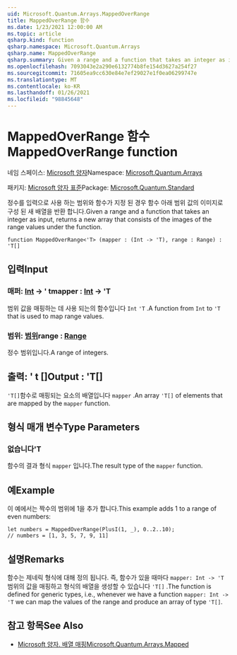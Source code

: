 ```yaml
---
uid: Microsoft.Quantum.Arrays.MappedOverRange
title: MappedOverRange 함수
ms.date: 1/23/2021 12:00:00 AM
ms.topic: article
qsharp.kind: function
qsharp.namespace: Microsoft.Quantum.Arrays
qsharp.name: MappedOverRange
qsharp.summary: Given a range and a function that takes an integer as input, returns a new array that consists of the images of the range values under the function.
ms.openlocfilehash: 7093043e2a290e6132774b8fe154d3627a254f27
ms.sourcegitcommit: 71605ea9cc630e84e7ef29027e1f0ea06299747e
ms.translationtype: MT
ms.contentlocale: ko-KR
ms.lasthandoff: 01/26/2021
ms.locfileid: "98845648"
---
```

# <a name="mappedoverrange-function"></a><span data-ttu-id="99ea4-102">MappedOverRange 함수</span><span class="sxs-lookup"><span data-stu-id="99ea4-102">MappedOverRange function</span></span>

<span data-ttu-id="99ea4-103">네임 스페이스: [Microsoft 양자](xref:Microsoft.Quantum.Arrays)</span><span class="sxs-lookup"><span data-stu-id="99ea4-103">Namespace: [Microsoft.Quantum.Arrays](xref:Microsoft.Quantum.Arrays)</span></span>

<span data-ttu-id="99ea4-104">패키지: [Microsoft 양자 표준](https://nuget.org/packages/Microsoft.Quantum.Standard)</span><span class="sxs-lookup"><span data-stu-id="99ea4-104">Package: [Microsoft.Quantum.Standard](https://nuget.org/packages/Microsoft.Quantum.Standard)</span></span>


<span data-ttu-id="99ea4-105">정수를 입력으로 사용 하는 범위와 함수가 지정 된 경우 함수 아래 범위 값의 이미지로 구성 된 새 배열을 반환 합니다.</span><span class="sxs-lookup"><span data-stu-id="99ea4-105">Given a range and a function that takes an integer as input, returns a new array that consists of the images of the range values under the function.</span></span>

```qsharp
function MappedOverRange<'T> (mapper : (Int -> 'T), range : Range) : 'T[]
```


## <a name="input"></a><span data-ttu-id="99ea4-106">입력</span><span class="sxs-lookup"><span data-stu-id="99ea4-106">Input</span></span>

### <a name="mapper--int---t"></a><span data-ttu-id="99ea4-107">매퍼: [Int](xref:microsoft.quantum.lang-ref.int) -> ' t</span><span class="sxs-lookup"><span data-stu-id="99ea4-107">mapper : [Int](xref:microsoft.quantum.lang-ref.int) -> 'T</span></span>

<span data-ttu-id="99ea4-108">범위 값을 매핑하는 데 사용 되는의 함수입니다 `Int` `'T` .</span><span class="sxs-lookup"><span data-stu-id="99ea4-108">A function from `Int` to `'T` that is used to map range values.</span></span>


### <a name="range--range"></a><span data-ttu-id="99ea4-109">범위: [범위](xref:microsoft.quantum.lang-ref.range)</span><span class="sxs-lookup"><span data-stu-id="99ea4-109">range : [Range](xref:microsoft.quantum.lang-ref.range)</span></span>

<span data-ttu-id="99ea4-110">정수 범위입니다.</span><span class="sxs-lookup"><span data-stu-id="99ea4-110">A range of integers.</span></span>



## <a name="output--t"></a><span data-ttu-id="99ea4-111">출력: ' t []</span><span class="sxs-lookup"><span data-stu-id="99ea4-111">Output : 'T[]</span></span>

<span data-ttu-id="99ea4-112">`'T[]`함수로 매핑되는 요소의 배열입니다 `mapper` .</span><span class="sxs-lookup"><span data-stu-id="99ea4-112">An array `'T[]` of elements that are mapped by the `mapper` function.</span></span>

## <a name="type-parameters"></a><span data-ttu-id="99ea4-113">형식 매개 변수</span><span class="sxs-lookup"><span data-stu-id="99ea4-113">Type Parameters</span></span>

### <a name="t"></a><span data-ttu-id="99ea4-114">없습니다</span><span class="sxs-lookup"><span data-stu-id="99ea4-114">'T</span></span>

<span data-ttu-id="99ea4-115">함수의 결과 형식 `mapper` 입니다.</span><span class="sxs-lookup"><span data-stu-id="99ea4-115">The result type of the `mapper` function.</span></span>

## <a name="example"></a><span data-ttu-id="99ea4-116">예</span><span class="sxs-lookup"><span data-stu-id="99ea4-116">Example</span></span>

<span data-ttu-id="99ea4-117">이 예에서는 짝수의 범위에 1을 추가 합니다.</span><span class="sxs-lookup"><span data-stu-id="99ea4-117">This example adds 1 to a range of even numbers:</span></span>

```qsharp
let numbers = MappedOverRange(PlusI(1, _), 0..2..10);
// numbers = [1, 3, 5, 7, 9, 11]
```

## <a name="remarks"></a><span data-ttu-id="99ea4-118">설명</span><span class="sxs-lookup"><span data-stu-id="99ea4-118">Remarks</span></span>

<span data-ttu-id="99ea4-119">함수는 제네릭 형식에 대해 정의 됩니다. 즉, 함수가 있을 때마다 `mapper: Int -> 'T` 범위의 값을 매핑하고 형식의 배열을 생성할 수 있습니다 `'T[]` .</span><span class="sxs-lookup"><span data-stu-id="99ea4-119">The function is defined for generic types, i.e., whenever we have a function `mapper: Int -> 'T` we can map the values of the range and produce an array of type `'T[]`.</span></span>

## <a name="see-also"></a><span data-ttu-id="99ea4-120">참고 항목</span><span class="sxs-lookup"><span data-stu-id="99ea4-120">See Also</span></span>

- [<span data-ttu-id="99ea4-121">Microsoft 양자. 배열 매핑</span><span class="sxs-lookup"><span data-stu-id="99ea4-121">Microsoft.Quantum.Arrays.Mapped</span></span>](xref:Microsoft.Quantum.Arrays.Mapped)